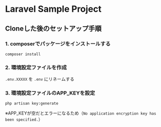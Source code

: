# Laravel Sample Project
## Cloneした後のセットアップ手順
### 1. composerでパッケージをインストールする
```
composer install
```
### 2. 環境設定ファイルを作成
`.env.XXXXX` を `.env` にリネームする
### 3. 環境設定ファイルのAPP_KEYを設定
```
php artisan key:generate
```
※APP_KEYが空だとエラーになるため（`No application encryption key has been specified.`）
